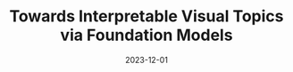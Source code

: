 ---
title: "Towards Interpretable Visual Topics via Foundation Models"
collection: talks
type: "Talk"
permalink: /talks/2023-12-01-xai
venue: "Poster Presentation @ the XAI in Action Workshop (held at NeurIPS) 2023"
paperurl: /files/XAI_poster.pdf
date: 2023-12-01
location: "New Orleans"
---